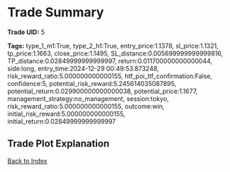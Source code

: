 # Trade Summary

**Trade UID:** 5 

**Tags:** type_1_m1:True, type_2_h1:True, entry_price:1.1378, sl_price:1.1321, tp_price:1.1663, close_price:1.1495, SL_distance:0.005699999999999816, TP_distance:0.02849999999999997, return:0.011700000000000044, side:long, entry_time:2024-12-29 00:49:53.873248, risk_reward_ratio:5.000000000000155, htf_poi_ltf_confirmation:False, confidence:5, potential_risk_reward:5.245614035087895, potential_return:0.029900000000000038, potential_price:1.1677, management_strategy:no_management, session:tokyo, risk_reward_ratio:5.000000000000155, outcome:win, initial_risk_reward:5.000000000000155, initial_return:0.02849999999999997

## Trade Plot Explanation


[Back to Index](index.md)
